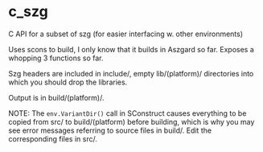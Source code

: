 # c_szg
C API for a subset of szg (for easier interfacing w. other environments)

Uses scons to build, I only know that it builds in Aszgard so far. Exposes a whopping 3 functions so far.

Szg headers are included in include/, empty lib/(platform)/ directories into which you should drop the libraries.

Output is in build/(platform)/.

NOTE: The `env.VariantDir()` call in SConstruct causes everything to be copied from src/ to build/(platform) before building, which is why you may see error messages referring to source files in build/. Edit the corresponding files in src/.
